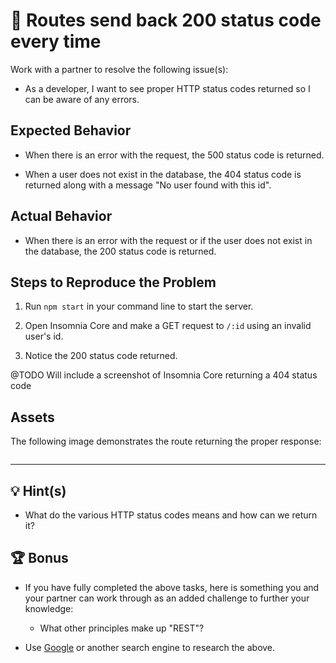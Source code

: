 # 🐛 Routes send back 200 status code every time

Work with a partner to resolve the following issue(s):

* As a developer, I want to see proper HTTP status codes returned so I can be aware of any errors.

## Expected Behavior

* When there is an error with the request, the 500 status code is returned.

* When a user does not exist in the database, the 404 status code is returned along with a message "No user found with this id".

## Actual Behavior

* When there is an error with the request or if the user does not exist in the database, the 200 status code is returned.

## Steps to Reproduce the Problem

1. Run `npm start` in your command line to start the server.

2. Open Insomnia Core and make a GET request to `/:id` using an invalid user's id.

3. Notice the 200 status code returned.

@TODO Will include a screenshot of Insomnia Core returning a 404 status code
## Assets

The following image demonstrates the route returning the proper response:

![]()

---

## 💡 Hint(s)

* What do the various HTTP status codes means and how can we return it?

## 🏆 Bonus

* If you have fully completed the above tasks, here is something you and your partner can work through as an added challenge to further your knowledge:

  * What other principles make up "REST"?

* Use [Google](https://www.google.com) or another search engine to research the above.